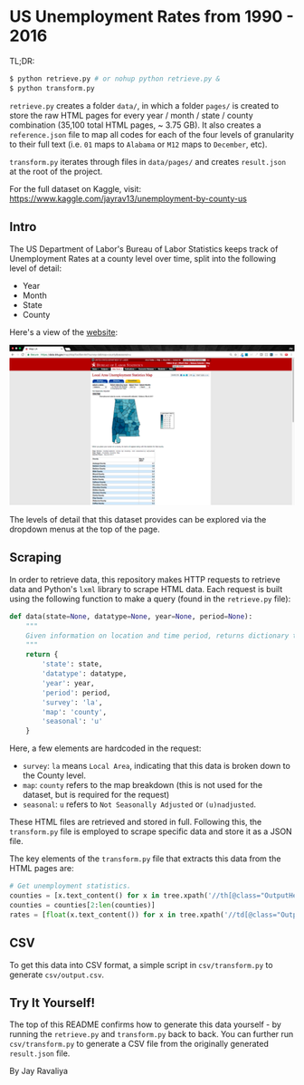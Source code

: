 # US Unemployment Rates from 1990 - 2016

TL;DR:

```bash
$ python retrieve.py # or nohup python retrieve.py &
$ python transform.py
```

`retrieve.py` creates a folder `data/`, in which a folder `pages/` is created to store the raw HTML pages for every year / month / state / county combination (35,100 total HTML pages, ~ 3.75 GB). It also creates a `reference.json` file to map all codes for each of the four levels of granularity to their full text (i.e. `01` maps to `Alabama` or `M12` maps to `December`, etc).

`transform.py` iterates through files in `data/pages/` and creates `result.json` at the root of the project.

For the full dataset on Kaggle, visit: https://www.kaggle.com/jayrav13/unemployment-by-county-us

## Intro

The US Department of Labor's Bureau of Labor Statistics keeps track of Unemployment Rates at a county level over time, split into the following level of detail:

- Year
- Month
- State
- County

Here's a view of the [website](https://data.bls.gov/map/MapToolServlet?survey=la&map=county&seasonal=u):

![BLS Home](./assets/Homepage.png)

The levels of detail that this dataset provides can be explored via the dropdown menus at the top of the page.

## Scraping

In order to retrieve data, this repository makes HTTP requests to retrieve data and Python's `lxml` library to scrape HTML data. Each request is built using the following function to make a query (found in the `retrieve.py` file):

```python
def data(state=None, datatype=None, year=None, period=None):
    """
    Given information on location and time period, returns dictionary to be used w/HTTP request.
    """
    return {
        'state': state,
        'datatype': datatype,
        'year': year,
        'period': period,
        'survey': 'la',
        'map': 'county',
        'seasonal': 'u'
    }
```

Here, a few elements are hardcoded in the request:

- `survey`: `la` means `Local Area`, indicating that this data is broken down to the County level.
- `map`: `county` refers to the map breakdown (this is not used for the dataset, but is required for the request)
- `seasonal`: `u` refers to `Not Seasonally Adjusted` or `(u)nadjusted`.

These HTML files are retrieved and stored in full. Following this, the `transform.py` file is employed to scrape specific data and store it as a JSON file.

The key elements of the `transform.py` file that extracts this data from the HTML pages are:

```python
# Get unemployment statistics.
counties = [x.text_content() for x in tree.xpath('//th[@class="OutputHead"]')]
counties = counties[2:len(counties)]
rates = [float(x.text_content()) for x in tree.xpath('//td[@class="OutputCell"]')]
```

## CSV

To get this data into CSV format, a simple script in `csv/transform.py` to generate `csv/output.csv`.

## Try It Yourself!

The top of this README confirms how to generate this data yourself - by running the `retrieve.py` and `transform.py` back to back. You can further run `csv/transform.py` to generate a CSV file from the originally generated `result.json` file.

By Jay Ravaliya